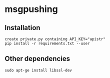 # msgpushing

## Installation
    create private.py containing API_KEY="apistr" 
    pip install -r requirements.txt --user
## Other dependencies
```shell
sudo apt-ge install libssl-dev
```
